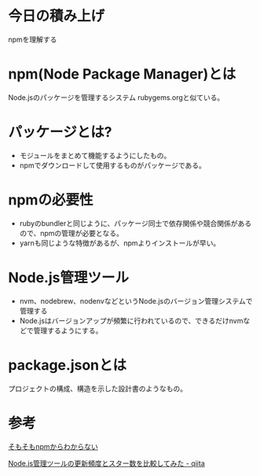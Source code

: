 # 今日の積み上げ

npmを理解する

# npm(Node Package Manager)とは

Node.jsのパッケージを管理するシステム
rubygems.orgと似ている。

# パッケージとは?

- モジュールをまとめて機能するようにしたもの。
- npmでダウンロードして使用するものがパッケージである。

# npmの必要性

- rubyのbundlerと同じように、パッケージ同士で依存関係や競合関係があるので、npmの管理が必要となる。
- yarnも同じような特徴があるが、npmよりインストールが早い。

# Node.js管理ツール

- nvm、nodebrew、nodenvなどというNode.jsのバージョン管理システムで管理する
- Node.jsはバージョンアップが頻繁に行われているので、できるだけnvmなどで管理するようにする。

# package.jsonとは

プロジェクトの構成、構造を示した設計書のようなもの。

# 参考

[そもそもnpmからわからない](https://zenn.dev/antez/articles/a9d9d12178b7b2)

[Node.js管理ツールの更新頻度とスター数を比較してみた - qiita](https://qiita.com/tora_oba/items/8f8b7d3e5fb62bc96a3f)